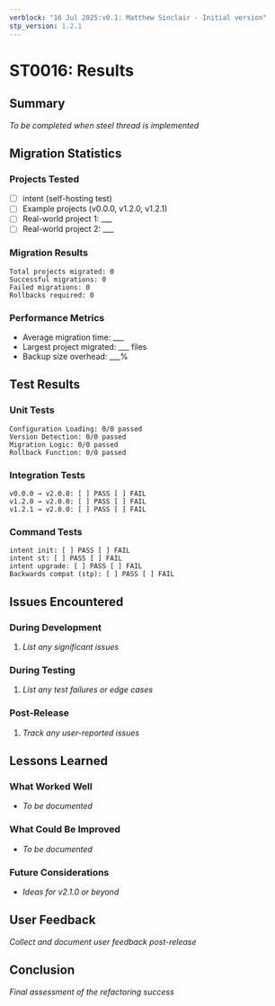 ```yaml
---
verblock: "16 Jul 2025:v0.1: Matthew Sinclair - Initial version"
stp_version: 1.2.1
---
```

# ST0016: Results

## Summary

*To be completed when steel thread is implemented*

## Migration Statistics

### Projects Tested

- [ ] intent (self-hosting test)
- [ ] Example projects (v0.0.0, v1.2.0, v1.2.1)
- [ ] Real-world project 1: ___
- [ ] Real-world project 2: ___

### Migration Results

```
Total projects migrated: 0
Successful migrations: 0
Failed migrations: 0
Rollbacks required: 0
```

### Performance Metrics

- Average migration time: ___
- Largest project migrated: ___ files
- Backup size overhead: ___%

## Test Results

### Unit Tests

```
Configuration Loading: 0/0 passed
Version Detection: 0/0 passed
Migration Logic: 0/0 passed
Rollback Function: 0/0 passed
```

### Integration Tests

```
v0.0.0 → v2.0.0: [ ] PASS [ ] FAIL
v1.2.0 → v2.0.0: [ ] PASS [ ] FAIL
v1.2.1 → v2.0.0: [ ] PASS [ ] FAIL
```

### Command Tests

```
intent init: [ ] PASS [ ] FAIL
intent st: [ ] PASS [ ] FAIL
intent upgrade: [ ] PASS [ ] FAIL
Backwards compat (stp): [ ] PASS [ ] FAIL
```

## Issues Encountered

### During Development

1. *List any significant issues*

### During Testing

1. *List any test failures or edge cases*

### Post-Release

1. *Track any user-reported issues*

## Lessons Learned

### What Worked Well

- *To be documented*

### What Could Be Improved

- *To be documented*

### Future Considerations

- *Ideas for v2.1.0 or beyond*

## User Feedback

*Collect and document user feedback post-release*

## Conclusion

*Final assessment of the refactoring success*
